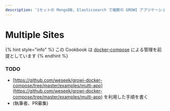 ```yaml
---
description: '1セットの MongoDB, Elasticsearch で複数の GROWI アプリケーションを運用する方法を紹介します'
---
```


# Multiple Sites

{% hint style="info" %}
この Cookbook は [docker-compose](../getting-started/docker-compose.md) による管理を前提としています
{% endhint %}

### TODO

* [https://github.com/weseek/growi-docker-compose/tree/master/examples/multi-app](https://github.com/weseek/growi-docker-compose/tree/master/examples/multi-app) を利用した手順を書く
* \(執筆者、PR募集\)

